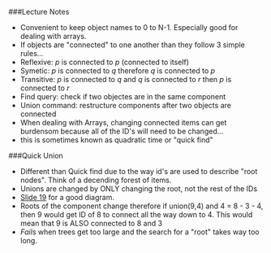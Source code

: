 ###Lecture Notes

* Convenient to keep object names to 0 to N-1. Especially good for
   dealing with arrays.
* If objects are "connected" to one another than they follow 3 simple
   rules...
* Reflexive: _p_ is connected to _p_ (connected to itself)
* Symetic: _p_ is connected to _q_ therefore _q_ is connected to _p_
* Transitive: _p_ is connected to _q_ and _q_ is connected to _r_
      then _p_ is connected to _r_
* Find query: check if two objectes are in the same component
* Union command: restructure components after two objects are connected
* When dealing with Arrays, changing connected items can get burdensom
   because all of the ID's will need to be changed...
* this is sometimes known as quadratic time or "quick find"

###Quick Union

* Different than Quick find due to the way id's are used to describe
  "root nodes". Think of a decending forest of items.
* Unions are changed by ONLY changing the root, not the rest of the IDs
* [Slide 19][1] for a good diagram.
* Roots of the component change therefore if union(9,4) and 4 = 8 - 3 -
  4, then 9 would get ID of 8 to connect all the way down to 4. This
  would mean that 9 is ALSO connected to 8 and 3
* _Fails_ when trees get too large and the search for a "root" takes way
  too long.

[1]: http://www.cs.princeton.edu/~rs/AlgsDS07/01UnionFind.pdf

